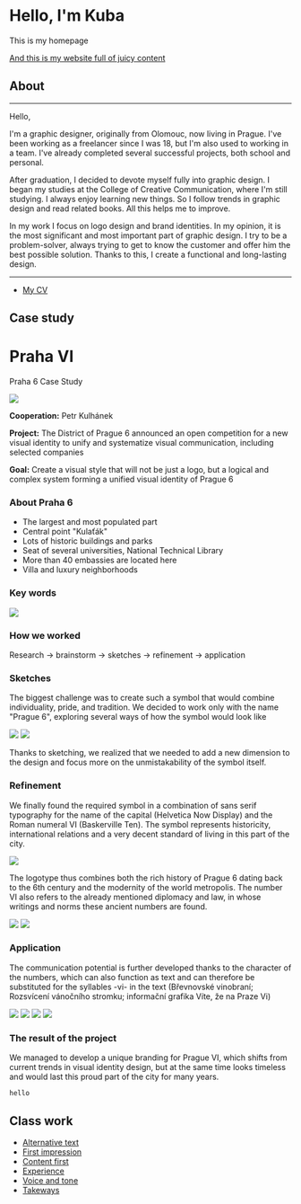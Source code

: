 # Hello, I'm Kuba

This is my homepage

[And this is my website full of juicy content](https://kaderkae.myportfolio.com)


## About

---

Hello, 

I'm a graphic designer, originally from Olomouc, now living in Prague. I've been working as a freelancer since I was 18, but I'm also used to working in a team. I've already completed several successful projects, both school and personal.

After graduation, I decided to devote myself fully into graphic design. I began my studies at the College of Creative Communication, where I'm still studying. I always enjoy learning new things. So I follow trends in graphic design and read related books. All this helps me to improve. 

In my work I focus on logo design and brand identities. In my opinion, it is the most significant and most important part of graphic design. I try to be a problem-solver, always trying to get to know the customer and offer him the best possible solution. Thanks to this, I create a functional and long-lasting design.

---

- [My CV](CV/Index.md)


## Case study

# Praha VI

Praha 6    Case Study

![](ZZZ-photos/PVI_introduction.png)

**Cooperation:** Petr Kulhánek

**Project:** The District of Prague 6 announced an open competition for a new visual identity to unify and systematize visual communication, including selected companies

**Goal:** Create a visual style that will not be just a logo, but a logical and complex system forming a unified visual identity of Prague 6


### About Praha 6
- The largest and most populated part
- Central point "Kulaťák"
- Lots of historic buildings and parks
- Seat of several universities, National Technical Library
- More than 40 embassies are located here
- Villa and luxury neighborhoods


### Key words
![](ZZZ-photos/PVI_key_words.png)


### How we worked
Research -> brainstorm -> sketches -> refinement -> application

### Sketches
The biggest challenge was to create such a symbol that would combine individuality, pride, and tradition. We decided to work only with the name "Prague 6", exploring several ways of how the symbol would look like

![](ZZZ-photos/PVI_V1.png) ![](ZZZ-photos/PVI_V2.png)

Thanks to sketching, we realized that we needed to add a new dimension to the design and focus more on the unmistakability of the symbol itself.


### Refinement
We finally found the required symbol in a combination of sans serif typography for the name of the capital (Helvetica Now Display) and the Roman numeral VI (Baskerville Ten). The symbol represents historicity, international relations and a very decent standard of living in this part of the city.


![](ZZZ-photos/PVI_logo) 

The logotype thus combines both the rich history of Prague 6 dating back to the 6th century and the modernity of the world metropolis. The number VI also refers to the already mentioned diplomacy and law, in whose writings and norms these ancient numbers are found.

![](ZZZ-photos/PVI_C2.png) ![](ZZZ-photos/PVI_C.png)


### Application
The communication potential is further developed thanks to the character of the numbers, which can also function as text and can therefore be substituted for the syllables -vi- in the text (Břevnovské vinobraní; Rozsvícení vánočního stromku; informační grafika Víte, že na Praze Vi)


![](ZZZ-photos/PVI_poster2.jpg) ![](ZZZ-photos/PVI_T-shirt)
![](ZZZ-photos/PVI_stationary.jpg) ![](ZZZ-photos/PVI_poster1.png)


### The result of the project
We managed to develop a unique branding for Prague VI, which shifts from current trends in visual identity design, but at the same time looks timeless and would last this proud part of the city for many years.


`hello`

## Class work

- [Alternative text](01-alternative-text/index.md)
- [First impression](02-first-impression/index.md)
- [Content first](03-content-first)
- [Experience](04-experience)
- [Voice and tone](05-voice-tone)
- [Takeways](takeways/index.md)
